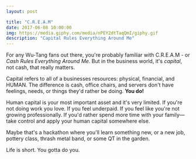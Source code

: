 ```yaml
---
layout: post

title: "C.R.E.A.M"
date: 2017-06-08 10:00:00
img: https://media.giphy.com/media/nPEY2dtTaqQmI/giphy.gif
description: "Capital Rules Everything Around Me"
---
```


For any Wu-Tang fans out there, you're probably familiar with C.R.E.A.M - or _Cash Rules Everything Around Me_. But in the business world, it's _capital_, not cash, that really matters.

Capital refers to all of a businesses resources: physical, financial, and HUMAN. The difference is cash, office chairs, and servers don't have feelings, needs, or things they'd rather be doing. **You do!**

Human capital is your most important asset and it's very limited. If you're not doing work you love. If you feel underpaid. If you feel like you're not growing professionally. If you'd rather spend more time with your family&mdash;take control and apply your human capital somewhere else.

Maybe that's a hackathon where you'll learn something new, or a new job, pottery class, thrash metal band, or some QT in the garden. 

Life is short. You gotta do you.
